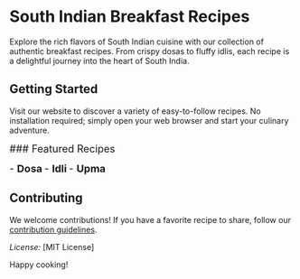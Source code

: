 # South Indian Breakfast Recipes

Explore the rich flavors of South Indian cuisine with our collection of authentic breakfast recipes. From crispy dosas to fluffy idlis, each recipe is a delightful journey into the heart of South India.

## Getting Started

Visit our website to discover a variety of easy-to-follow recipes. No installation required; simply open your web browser and start your culinary adventure.

<font size="+1">### Featured Recipes</font>

<font size="+1">- **Dosa**</font>
<font size="+1">- **Idli**</font>
<font size="+1">- **Upma**</font>


## Contributing

We welcome contributions! If you have a favorite recipe to share, follow our [contribution guidelines](CONTRIBUTING.md).

*License:* [MIT License]

Happy cooking!